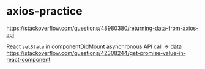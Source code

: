 # axios-practice

https://stackoverflow.com/questions/48980380/returning-data-from-axios-api

React `setState` in componentDidMount asynchronous API call -> data
https://stackoverflow.com/questions/42308244/get-promise-value-in-react-component
